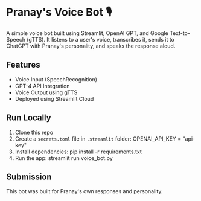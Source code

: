 # Pranay's Voice Bot 🎙️

A simple voice bot built using Streamlit, OpenAI GPT, and Google Text-to-Speech (gTTS).
It listens to a user's voice, transcribes it, sends it to ChatGPT with Pranay's personality, and speaks the response aloud.

## Features
-  Voice Input (SpeechRecognition)
-  GPT-4 API Integration
-  Voice Output using gTTS
-  Deployed using Streamlit Cloud

## Run Locally
1. Clone this repo
2. Create a `secrets.toml` file in `.streamlit` folder:
OPENAI_API_KEY = "api-key"
3. Install dependencies:
pip install -r requirements.txt
4. Run the app:
streamlit run voice_bot.py

## Submission
This bot was built for Pranay's own responses and personality.
